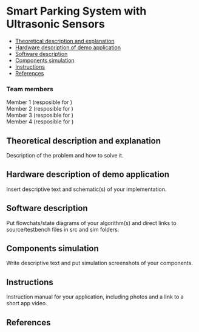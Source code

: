 # Smart Parking System with Ultrasonic Sensors
* [Theoretical description and explanation](#theoretical-description-and-explanation)
* [Hardware description of demo application](#hardware-description-of-demo-application)
* [Software description](#software-description)
* [Components simulation](#components-simulation)
* [Instructions](#instructions)
* [References](#references)
  

### Team members
Member 1 (resposible for ) <br/>
Member 2 (resposible for ) <br/>
Member 3 (resposible for ) <br/>
Member 4 (resposible for ) <br/>
## Theoretical description and explanation
Description of the problem and how to solve it. 
## Hardware description of demo application
Insert descriptive text and schematic(s) of your implementation.
## Software description
Put flowchats/state diagrams of your algorithm(s) and direct links to source/testbench files in src and sim folders. <br/>

## Components simulation
Write descriptive text and put simulation screenshots of your components.
## Instructions
Instruction manual for your application, including photos and a link to a short app video.
## References
